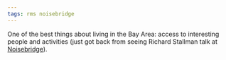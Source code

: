 ```yaml
---
tags: rms noisebridge
---
```


One of the best things about living in the Bay Area: access to interesting people and activities (just got back from seeing Richard Stallman talk at [Noisebridge](https://www.noisebridge.net/)).
